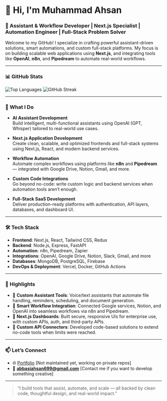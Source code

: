 # 👋 Hi, I'm Muhammad Ahsan

### 🧠 Assistant & Workflow Developer | Next.js Specialist | Automation Engineer | Full-Stack Problem Solver

Welcome to my GitHub! I specialize in crafting powerful assistant-driven solutions, smart automations, and custom full-stack platforms. My focus is on building scalable web applications using **Next.js**, and integrating tools like **OpenAI**, **n8n**, and **Pipedream** to automate real-world workflows.

---

### 📊 GitHub Stats


![Top Languages](https://github-readme-stats.vercel.app/api/top-langs/?username=ahsanabbasi404&layout=compact&theme=radical)
![GitHub Streak](https://streak-stats.demolab.com/?user=ahsanabbasi404&theme=radical)

---

### 💼 What I Do

- **AI Assistant Development**  
  Build intelligent, multi-functional assistants using OpenAI (GPT, Whisper) tailored to real-world use cases.

- **Next.js Application Development**  
  Create clean, scalable, and optimized frontends and full-stack systems using Next.js, React, and modern backend services.

- **Workflow Automation**  
  Automate complex workflows using platforms like **n8n** and **Pipedream** — integrated with Google Drive, Notion, Gmail, and more.

- **Custom Code Integrations**  
  Go beyond no-code: write custom logic and backend services when automation tools aren’t enough.

- **Full-Stack SaaS Development**  
  Deliver production-ready platforms with authentication, API layers, databases, and dashboard UI.

---

### 🛠️ Tech Stack

- **Frontend**: Next.js, React, Tailwind CSS, Redux
- **Backend**: Node.js, Express, FastAPI
- **Automation**: n8n, Pipedream, Zapier
- **Integrations**: OpenAI, Google Drive, Notion, Slack, Gmail, and more
- **Databases**: MongoDB, PostgreSQL, Firebase
- **DevOps & Deployment**: Vercel, Docker, GitHub Actions

---

### 🚀 Highlights

- 🧩 **Custom Assistant Tools**: Voice/text assistants that automate file handling, reminders, scheduling, and document generation.
- 🔄 **Smart Workflow Integration**: Connected Google services, Notion, and OpenAI into seamless workflows via n8n and Pipedream.
- 🧱 **Next.js Dashboards**: Built secure, responsive UIs for enterprise use, with custom APIs, auth, and third-party APIs.
- 🔧 **Custom API Connectors**: Developed code-based solutions to extend no-code tools when limits were reached.

---

### 📫 Let’s Connect

- 🌐 [Portfolio](me.nextwith.net) [Not maintained yet, working on private repos] 
- 📧 **abbasiahsan699@gmail.com** [Contact me if you want to develop something creative]

---

> “I build tools that assist, automate, and scale — all backed by clean code, thoughtful design, and real-world impact.”
